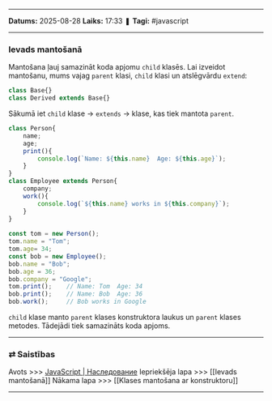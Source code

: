 ___

**Datums:** 2025-08-28
**Laiks:** 17:33
❚ **Tagi:** #javascript 

---
### Ievads mantošanā

Mantošana ļauj samazināt koda apjomu `child` klasēs. Lai izveidot mantošanu, mums vajag `parent` klasi, `child` klasi un atslēgvārdu `extend`:

```js
class Base{}
class Derived extends Base{}
```

Sākumā iet `child` klase -> `extends` -> klase, kas tiek mantota `parent`.

```js
class Person{
    name;
    age;
    print(){
        console.log(`Name: ${this.name}  Age: ${this.age}`);
    }
}
class Employee extends Person{
    company;
    work(){
        console.log(`${this.name} works in ${this.company}`);
    }
}
  
const tom = new Person();
tom.name = "Tom"; 
tom.age= 34;
const bob = new Employee();
bob.name = "Bob"; 
bob.age = 36; 
bob.company = "Google";
tom.print();    // Name: Tom  Age: 34
bob.print();    // Name: Bob  Age: 36
bob.work();     // Bob works in Google
```

`child` klase manto `parent` klases konstruktora laukus un `parent` klases metodes. Tādejādi tiek samazināts koda apjoms.

---
### ⇄ Saistības

Avots >>> [JavaScript \| Наследование](https://metanit.com/web/javascript/4.15.php)
Iepriekšēja lapa >>> [[Ievads mantošanā]]
Nākama lapa >>> [[Klases mantošana ar konstruktoru]]

---